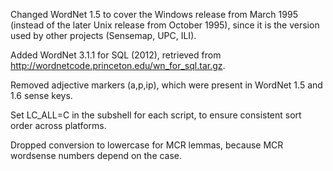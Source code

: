Changed WordNet 1.5 to cover the Windows release
from March 1995 (instead of the later Unix release
from October 1995), since it is the version used by 
other projects (Sensemap, UPC, ILI).

Added WordNet 3.1.1 for SQL (2012), retrieved from
http://wordnetcode.princeton.edu/wn_for_sql.tar.gz.

Removed adjective markers (a,p,ip), which were
present in WordNet 1.5 and 1.6 sense keys.

Set LC_ALL=C in the subshell for each script,
to ensure consistent sort order across platforms.

Dropped conversion to lowercase for MCR lemmas,
because MCR wordsense numbers depend on the case.

